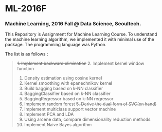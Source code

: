 # ML-2016F

### Machine Learning, 2016 Fall @ Data Science, Seoultech.
This Repository is Assignment for Machine Learning Course. To understand the machine learning algorithm, we implemented it with minimal use of the package. The programming language was Python.



The list is as follows :

> ~~1. Implement backward elimination~~
> 2. Implement kernel window function
>   1. Density estimation using cosine kernel
>   2. Kernel smoothing with epanechnikov kernel
> 3. Build bagging based on k-NN classifier
>   1. BaggingClassifier based on k-NN classifier 
>   2. BaggingRegressor based on k-NN regressor
> 4. Implement random forest
> ~~5. Derive the dual form of SVC(on hand)~~
> 6. Implement multiclass support vector machine
> 7. Implement PCA and LDA
> 8. Using arcene data, compare dimensionality reduction methods
> 9. Implement Naive Bayes algorithm 